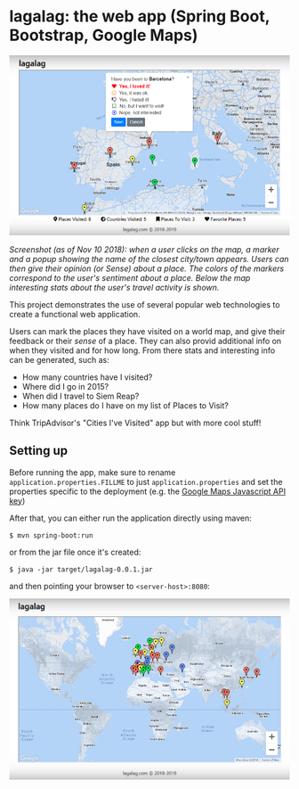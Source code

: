 # lagalag: the web app (Spring Boot, Bootstrap, Google Maps)

![screenshot](/screenshots/mainscreen.png)

_Screenshot (as of Nov 10 2018): when a user clicks on the map, a marker and a popup showing the name of the closest city/town appears. Users can then give their opinion (or Sense) about a place. The colors of the markers correspond to the user's sentiment about a place. Below the map interesting stats about the user's travel activity is shown._

This project demonstrates the use of several popular web technologies to create a functional web application.

Users can mark the places they have visited on a world map, and give their feedback or their _sense_ of a place. They can also provid additional info on when they visited and for how long. From there stats and interesting info can be generated, such as:

* How many countries have I visited?
* Where did I go in 2015?
* When did I travel to Siem Reap? 
* How many places do I have on my list of Places to Visit?

Think TripAdvisor's "Cities I've Visited" app but with more cool stuff!
  
## Setting up

Before running the app, make sure to rename `application.properties.FILLME` to just `application.properties` and set the properties specific to the deployment (e.g. the [Google Maps Javascript API key](https://developers.google.com/maps/documentation/javascript/get-api-key))

After that, you can either run the application directly using maven:

    $ mvn spring-boot:run

or from the jar file once it's created:

    $ java -jar target/lagalag-0.0.1.jar

and then pointing your browser to `<server-host>:8080`:

![screenshot](/screenshots/colorful-world.png)
